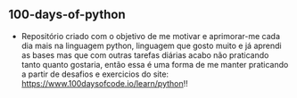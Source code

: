 ## 100-days-of-python

- Repositório criado com o objetivo de me motivar e aprimorar-me cada dia mais na linguagem python, linguagem que gosto muito e já aprendi as bases 
mas que com outras tarefas diárias acabo não praticando tanto quanto gostaria, então essa é uma forma de me manter praticando
a partir de desafios e exercicios do site: https://www.100daysofcode.io/learn/python!! 
